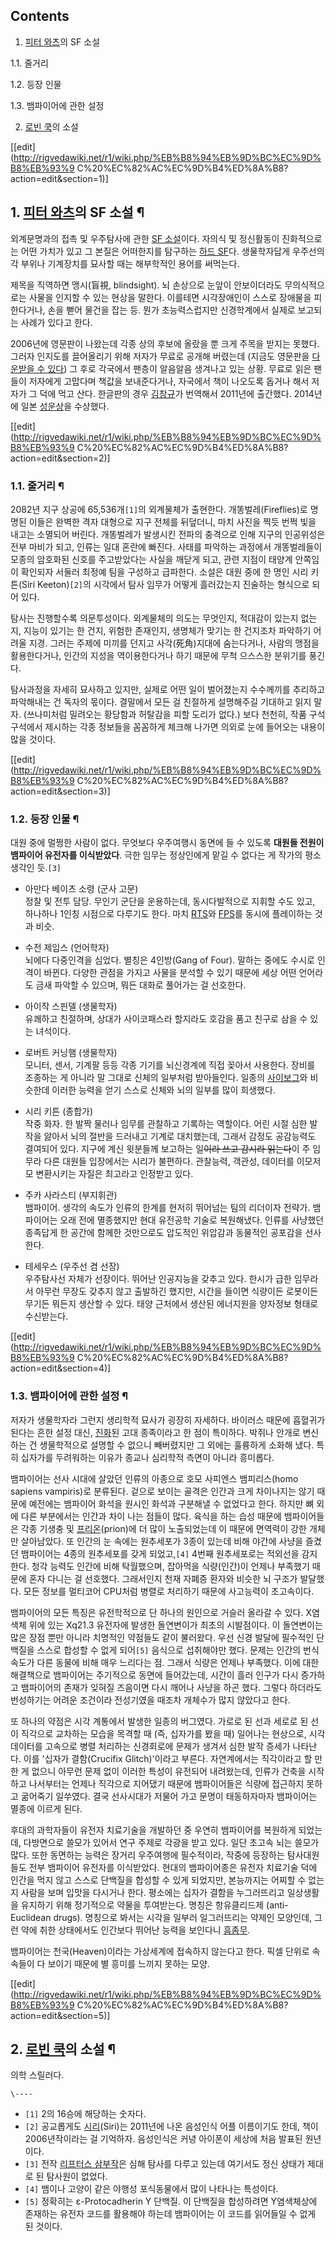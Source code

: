 ## Contents

    

1. [피터 와츠](%ED%94%BC%ED%84%B0%20%EC%99%80%EC%B8%A0.md)의 SF 소설 
    

1.1. 줄거리

1.2. 등장 인물

1.3. 뱀파이어에 관한 설정

2. [로빈 쿡](%EB%A1%9C%EB%B9%88%20%EC%BF%A1.md)의 소설 

[[edit](http://rigvedawiki.net/r1/wiki.php/%EB%B8%94%EB%9D%BC%EC%9D%B8%EB%93%9
C%20%EC%82%AC%EC%9D%B4%ED%8A%B8?action=edit&section=1)]

## 1. [피터 와츠](%ED%94%BC%ED%84%B0%20%EC%99%80%EC%B8%A0.md)의 SF 소설 ¶

외계문명과의 접촉 및 우주탐사에 관한 [SF 소설](SF%20%EC%86%8C%EC%84%A4.md)이다. 자의식 및 정신활동이
진화적으로는 어떤 가치가 있고 그 본질은 어떠한지를 탐구하는 [하드 SF](%ED%95%98%EB%93%9C%20SF.md)다.
생물학자답게 우주선의 각 부위나 기계장치를 묘사할 때는 해부학적인 용어를 써먹는다.

  

제목을 직역하면 맹시(盲視, blindsight). 뇌 손상으로 눈앞이 안보이더라도 무의식적으로는 사물을 인지할 수 있는 현상을 말한다.
이를테면 시각장애인이 스스로 장애물을 피한다거나, 손을 뻗어 물건을 잡는 등. 뭔가 초능력스럽지만 신경학계에서 실제로 보고되는 사례가 있다고
한다.

  

2006년에 영문판이 나왔는데 각종 상의 후보에 올랐을 뿐 크게 주목을 받지는 못했다. 그러자 인지도를 끌어올리기 위해 저자가 무료로 공개해
버렸는데 (지금도 영문판을 [다운받을 수 있다](http://rifters.com/real/Blindsight.htm)) 그 후로 각국에서
팬층이 알음알음 생겨나고 있는 상황. 무료로 읽은 팬들이 저자에게 고맙다며 책값을 보내준다거나, 자국에서 책이 나오도록 돕거나 해서 저자가
그 덕에 먹고 산다. 한글판의 경우 [김창규](%EA%B9%80%EC%B0%BD%EA%B7%9C.md)가 번역해서 2011년에
출간했다. 2014년에 일본 [성운상](%EC%84%B1%EC%9A%B4%EC%83%81.md)을 수상했다.

  

[[edit](http://rigvedawiki.net/r1/wiki.php/%EB%B8%94%EB%9D%BC%EC%9D%B8%EB%93%9
C%20%EC%82%AC%EC%9D%B4%ED%8A%B8?action=edit&section=2)]

### 1.1. 줄거리 ¶

2082년 지구 상공에 65,536개`[1]`의 외계물체가 출현한다. 개똥벌레(Fireflies)로 명명된 이들은 완벽한 격자 대형으로 지구
전체를 뒤덮더니, 마치 사진을 찍듯 번쩍 빛을 내고는 소멸되어 버린다. 개똥벌레가 발생시킨 전파의 충격으로 인해 지구의 인공위성은 전부
마비가 되고, 인류는 일대 혼란에 빠진다. 사태를 파악하는 과정에서 개똥벌레들이 모종의 암호화된 신호를 주고받았다는 사실을 깨닫게 되고,
관련 지점이 태양계 안쪽임이 확인되자 서둘러 최정예 팀을 구성하고 급파한다. 소설은 대원 중에 한 명인 시리 키튼(Siri
Keeton)`[2]`의 시각에서 탐사 임무가 어떻게 흘러갔는지 진술하는 형식으로 되어 있다.

  

탐사는 진행할수록 의문투성이다. 외계물체의 의도는 무엇인지, 적대감이 있는지 없는지, 지능이 있기는 한 건지, 위험한 존재인지, 생명체가
맞기는 한 건지조차 파악하기 어려울 지경. 그러는 주제에 미끼를 던지고 사각(死角)지대에 숨는다거나, 사람의 맹점을 활용한다거나, 인간의
지성을 역이용한다거나 하기 때문에 무척 으스스한 분위기를 풍긴다.

  

탐사과정을 자세히 묘사하고 있지만, 실제로 어떤 일이 벌어졌는지 수수께끼를 추리하고 파악해내는 건 독자의 몫이다. 결말에서 모든 걸 친절하게
설명해주길 기대하고 읽지 말자. (쓰나미처럼 밀려오는 황당함과 허탈감을 피할 도리가 없다.) 보다 천천히, 작품 구석구석에서 제시하는 각종
정보들을 꼼꼼하게 체크해 나가면 의외로 눈에 들어오는 내용이 많을 것이다.

[[edit](http://rigvedawiki.net/r1/wiki.php/%EB%B8%94%EB%9D%BC%EC%9D%B8%EB%93%9
C%20%EC%82%AC%EC%9D%B4%ED%8A%B8?action=edit&section=3)]

### 1.2. 등장 인물 ¶

대원 중에 멀쩡한 사람이 없다. 무엇보다 우주여행시 동면에 들 수 있도록 **대원들 전원이 뱀파이어 유전자를 이식받았다**. 극한 임무는
정상인에게 맡길 수 없다는 게 작가의 평소 생각인 듯.`[3]`

  

  * 아만다 베이츠 소령 (군사 고문)  
정찰 및 전투 담당. 무인기 군단을 운용하는데, 동시다발적으로 지휘할 수도 있고, 하나하나 1인칭 시점으로 다루기도 한다. 마치
[RTS](RTS.md)와 [FPS](FPS.md)를 동시에 플레이하는 것과 비슷.  

  * 수전 제임스 (언어학자)  
뇌에다 다중인격을 심었다. 별칭은 4인방(Gang of Four). 말하는 중에도 수시로 인격이 바뀐다. 다양한 관점을 가지고 사물을 분석할
수 있기 때문에 세상 어떤 언어라도 금새 파악할 수 있으며, 뭐든 대화로 풀어가는 걸 선호한다.  

  * 아이작 스핀델 (생물학자)  
유쾌하고 친절하며, 상대가 사이코패스라 할지라도 호감을 품고 친구로 삼을 수 있는 녀석이다.  

  * 로버트 커닝햄 (생물학자)  
모니터, 센서, 기계팔 등등 각종 기기를 뇌신경계에 직접 꽂아서 사용한다. 장비를 조종하는 게 아니라 말 그대로 신체의 일부처럼 받아들인다.
일종의 [사이보그](%EC%82%AC%EC%9D%B4%EB%B3%B4%EA%B7%B8.md)와 비슷한데 이러한 능력을 얻기 스스로
신체와 뇌의 일부를 많이 희생했다.  

  * 시리 키튼 (종합가)  
작중 화자. 한 발짝 물러나 임무를 관찰하고 기록하는 역할이다. 어린 시절 심한 발작을 앓아서 뇌의 절반을 드러내고 기계로 대치했는데,
그래서 감정도 공감능력도 결여되어 있다. 지구에 계신 윗분들께 보고하는 일<del>이라 쓰고 감시라 읽는다</del>이 주 임무라 다른
대원들 입장에서는 시리가 불편하다. 관찰능력, 객관성, 데이터를 이모저모 변환시키는 자질은 최고라고 인정받고 있다.  

  * 주카 사라스티 (부지휘관)  
뱀파이어. 생각의 속도가 인류의 한계를 현저히 뛰어넘는 팀의 리더이자 전략가. 뱀파이어는 오래 전에 멸종했지만 현대 유전공학 기술로
복원해냈다. 인류를 사냥했던 종족답게 한 공간에 함께한 것만으로도 압도적인 위압감과 동물적인 공포감을 선사한다.  

  * 테세우스 (우주선 겸 선장)  
우주탐사선 자체가 선장이다. 뛰어난 인공지능을 갖추고 있다. 한시가 급한 임무라서 아무런 무장도 갖추지 않고 출발하긴 했지만, 시간을 들이면
식량이든 로봇이든 무기든 뭐든지 생산할 수 있다. 태양 근처에서 생산된 에너지원을 양자정보 형태로 수신받는다.

[[edit](http://rigvedawiki.net/r1/wiki.php/%EB%B8%94%EB%9D%BC%EC%9D%B8%EB%93%9
C%20%EC%82%AC%EC%9D%B4%ED%8A%B8?action=edit&section=4)]

### 1.3. 뱀파이어에 관한 설정 ¶

저자가 생물학자라 그런지 생리학적 묘사가 굉장히 자세하다. 바이러스 때문에 흡혈귀가 된다는 흔한 설정 대신,
[진화](%EC%A7%84%ED%99%94.md)된 고대 종족이라고 한 점이 특이하다. 박쥐나 안개로 변신하는 건 생물학적으로 설명할
수 없으니 빼버렸지만 그 외에는 훌륭하게 소화해 냈다. 특히 십자가를 두려워하는 이유가 종교나 심리학적 측면이 아니라 흥미롭다.

  

뱀파이어는 선사 시대에 살았던 인류의 아종으로 호모 사피엔스 뱀피리스(homo sapiens vampiris)로 분류된다. 겉으로 보이는
골격은 인간과 크게 차이나지는 않기 때문에 예전에는 뱀파이어 화석을 원시인 화석과 구분해낼 수 없었다고 한다. 하지만 뼈 외에 다른
부분에서는 인간과 차이 나는 점들이 많다. 육식을 하는 습성 때문에 뱀파이어들은 각종 기생충 및
[프리온](%ED%94%84%EB%A6%AC%EC%98%A8.md)(prion)에 더 많이 노출되었는데 이 때문에 면역력이 강한 개체만
살아남았다. 또 인간의 눈 속에는 원추세포가 3종이 있는데 비해 야간에 사냥을 즐겼던 뱀파이어는 4종의 원추세포를 갖게 되었고,`[4]`
4번째 원추세포로는 적외선을 감지한다. 청각 능력도 인간에 비해 탁월했으며, 잡아먹을 식량(인간)이 언제나 부족했기 때문에 혼자 다니는 걸
선호했다. 그래서인지 천재 자폐증 환자와 비슷한 뇌 구조가 발달했다. 모든 정보를 멀티코어 CPU처럼 병렬로 처리하기 때문에 사고능력이
초고속이다.

  

뱀파이어의 모든 특징은 유전학적으로 단 하나의 원인으로 거슬러 올라갈 수 있다. X염색체 위에 있는 Xq21.3 유전자에 발생한 돌연변이가
최초의 시발점이다. 이 돌연변이는 많은 장점 뿐만 아니라 치명적인 약점들도 같이 불러왔다. 우선 신경 발달에 필수적인 단백질을 스스로 합성할
수 없게 되어`[5]` 음식으로 섭취해야만 했다. 문제는 인간의 번식 속도가 다른 동물에 비해 매우 느리다는 점. 그래서 식량은 언제나
부족했다. 이에 대한 해결책으로 뱀파이어는 주기적으로 동면에 들어갔는데, 시간이 흘러 인구가 다시 증가하고 뱀파이어의 존재가 잊혀질 즈음이면
다시 깨어나 사냥을 하곤 했다. 그렇다 하더라도 번성하기는 어려운 조건이라 전성기였을 때조차 개체수가 많지 않았다고 한다.

  

또 하나의 약점은 시각 계통에서 발생한 일종의 버그였다. 가로로 된 선과 세로로 된 선이 직각으로 교차하는 모습을 목격할 때 (즉, 십자가를
봤을 때) 일어나는 현상으로, 시각 데이터를 고속으로 병렬 처리하는 신경회로에 문제가 생겨서 심한 발작 증세가 나타난다. 이를 '십자가
결함(Crucifix Glitch)'이라고 부른다. 자연계에서는 직각이라고 할 만한 게 없으니 아무런 문제 없이 이러한 특성이 유전되어
내려왔는데, 인류가 건축을 시작하고 나서부터는 언제나 직각으로 지어댔기 때문에 뱀파이어들은 식량에 접근하지 못하고 굶어죽기 일쑤였다. 결국
선사시대가 저물어 가고 문명이 태동하자마자 뱀파이어는 멸종에 이르게 된다.

  

후대의 과학자들이 유전자 치료기술을 개발하던 중 우연히 뱀파이어를 복원하게 되었는데, 다방면으로 쓸모가 있어서 연구 주제로 각광을 받고
있다. 일단 초고속 뇌는 쓸모가 많다. 또한 동면하는 능력은 장거리 우주여행에 필수적이라, 작중에 등장하는 탐사대원들도 전부 뱀파이어
유전자를 이식받았다. 현대의 뱀파이어종은 유전자 치료기술 덕에 인간을 먹지 않고 스스로 단백질을 합성할 수 있게 되었지만, 본능까지는 어찌할
수 없는지 사람을 보며 입맛을 다시거나 한다. 평소에는 십자가 결함을 누그러뜨리고 일상생활을 유지하기 위해 정기적으로 약물을 투여받는다.
명칭은 항유클리드제 (anti-Euclidean drugs). 명칭으로 봐서는 시각을 일부러 일그러뜨리는 약제인 모양인데, 그런 약에 취한
상태에서도 인간보다 뛰어난 능력을 보인다니 [흠좀무](%ED%9D%A0%EC%A2%80%EB%AC%B4.md).

  

뱀파이어는 천국(Heaven)이라는 가상세계에 접속하지 않는다고 한다. 픽셀 단위로 속속들이 다 보이기 때문에 별 흥미를 느끼지 못하는
모양.

[[edit](http://rigvedawiki.net/r1/wiki.php/%EB%B8%94%EB%9D%BC%EC%9D%B8%EB%93%9
C%20%EC%82%AC%EC%9D%B4%ED%8A%B8?action=edit&section=5)]

## 2. [로빈 쿡](%EB%A1%9C%EB%B9%88%20%EC%BF%A1.md)의 소설 ¶

의학 스릴러다.

`\----`

  * `[1]` 2의 16승에 해당하는 숫자다.
  * `[2]` 공교롭게도 [시리](%EC%8B%9C%EB%A6%AC.md)(Siri)는 2011년에 나온 음성인식 어플 이름이기도 한데, 책이 2006년작이라는 걸 기억하자. 음성인식은 커녕 아이폰이 세상에 처음 발표된 원년이다.
  * `[3]` 전작 [리프터스 삼부작](%EB%A6%AC%ED%94%84%ED%84%B0%EC%8A%A4%20%EC%82%BC%EB%B6%80%EC%9E%91.md)은 심해 탐사를 다루고 있는데 여기서도 정신 상태가 제대로 된 탐사원이 없었다.
  * `[4]` 뱀이나 고양이 같은 야행성 포식동물에서 많이 나타나는 특성이다.
  * `[5]` 정확히는 ε-Protocadherin Y 단백질. 이 단백질을 합성하려면 Y염색체상에 존재하는 유전자 코드를 활용해야 하는데 뱀파이어는 이 코드를 읽어들일 수 없게 된 것이다.

